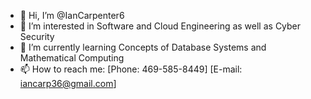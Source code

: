 - 👋 Hi, I’m @IanCarpenter6
- 👀 I’m interested in Software and Cloud Engineering as well as Cyber Security
- 🌱 I’m currently learning Concepts of Database Systems and Mathematical Computing 
- 📫 How to reach me:
      [Phone: 469-585-8449]
      [E-mail: iancarp36@gmail.com]

<!---
IanCarpenter6/IanCarpenter6 is a ✨ special ✨ repository because its `README.md` (this file) appears on your GitHub profile.
You can click the Preview link to take a look at your changes.
--->

